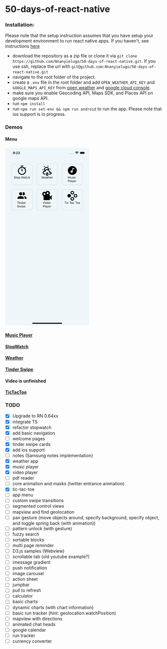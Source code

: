 # 50-days-of-react-native

### Installation:

Please note that the setup instruction assumes that you have setup your development environment to run react native apps. If you haven't, see instructions [here](https://reactnative.dev/docs/environment-setup)

- download the repository as a zip file or clone it via `git clone https://github.com/Nnanyielugo/50-days-of-react-native.git`. If you use ssh, replace the url with `git@github.com:Nnanyielugo/50-days-of-react-native.git`
- navigate to the root folder of the project.
- create a `.env` file in the root folder and add `OPEN_WEATHER_API_KEY` and `GOOGLE_MAPS_API_KEY` from [open weather](https://openweathermap.org/api) and [google cloud console](https://developers.google.com/maps/documentation/javascript/get-api-key).
- make sure you enable Geocoding API, Maps SDK, and Places API on google maps API.
- run `npm install`
- run `npm run set-env && npm run android` to run the app. Please note that ios support is in progress.

### Demos

#### Menu

<img src="assets/demos/Menu.png" width="270" height="570">

#### [Music Player](https://github.com/Nnanyielugo/50-days-of-react-native/blob/master/src/Containers/MusicPlayer/readme.md)

#### [StopWatch](https://github.com/Nnanyielugo/50-days-of-react-native/blob/master/src/Containers/StopWatch/readme.md)

#### [Weather](https://github.com/Nnanyielugo/50-days-of-react-native/blob/master/src/Containers/Weather/readme.md)

#### [Tinder Swipe](https://github.com/Nnanyielugo/50-days-of-react-native/blob/master/src/Containers/TinderSwipe/readme.md)

#### Video is unfinished

#### [TicTacToe](https://github.com/Nnanyielugo/50-days-of-react-native/blob/master/src/Containers/TicTacToe/readme.md)

### TODO

- [x] Upgrade to RN 0.64xx
- [x] integrate TS
- [x] refactor stopwatch
- [x] add basic navigation
- [ ] welcome pages
- [x] tinder swipe cards
- [x] add ios support
- [ ] notes (Samsung notes implementation)
- [x] weather app
- [x] music player
- [x] video player
- [ ] pdf reader
- [ ] core animation and masks (twitter entrance animation)
- [x] tic-tac-toe
- [ ] app menu
- [ ] custom swipe transitions
- [ ] segmented control views
- [ ] mapview and find geolocation
- [ ] pan gesture (move objects around, specify background, specify object, and toggle spring back (with animation))
- [ ] pattern unlock (with gesture)
- [ ] fuzzy search
- [ ] sortable blocks
- [ ] multi page reminder
- [ ] D3.js samples (Webview)
- [ ] scrollable tab (old youtube example?)
- [ ] imessage gradient
- [ ] push notification
- [ ] image carousel
- [ ] action sheet
- [ ] jumpbar
- [ ] pull to refresh
- [ ] calculator
- [ ] basic charts
- [ ] dynamic charts (with chart information)
- [ ] basic run tracker (hint: geolocation.watchPosition)
- [ ] mapview with directions
- [ ] animated chat heads
- [ ] google calendar
- [ ] run tracker
- [ ] currency converter
